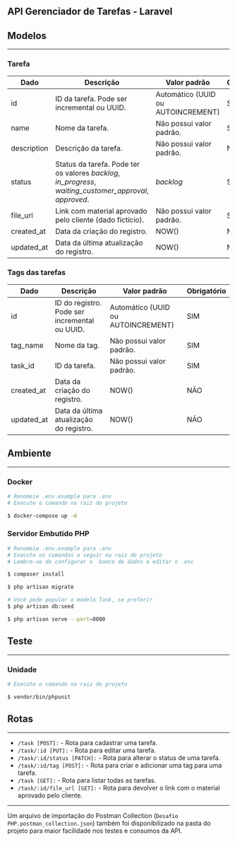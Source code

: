 ## API Gerenciador de Tarefas - Laravel

<h2>Modelos</h3>
<hr/>
<h3 dir="auto">Tarefa</h3>
<table>
  <thead>
    <tr>
      <th>Dado</th>
      <th>Descrição</th>
      <th>Valor padrão</th>
      <th>Obrigatório</th>
    </tr>
  </thead>
  <tbody>
    <tr>
      <td>id</td>
      <td>ID da tarefa. Pode ser incremental ou UUID.</td>
      <td>Automático (UUID ou AUTOINCREMENT)</td>
      <td>SIM</td>
    </tr>
    <tr>
      <td>name</td>
      <td>Nome da tarefa.</td>
      <td>Não possui valor padrão.</td>
      <td>SIM</td>
    </tr>
    <tr>
      <td>description</td>
      <td>Descrição da tarefa.</td>
      <td>Não possui valor padrão.</td>
      <td>NÃO</td>
    </tr>
    <tr>
      <td>status</td>
      <td>Status da tarefa. Pode ter os valores <i>backlog</i>, <i>in_progress</i>, <i>waiting_customer_approval</i>, <i>approved</i>.</td>
      <td><i>backlog</i></td>
      <td>SIM</td>
    </tr>
    <tr>
      <td>file_url</td>
      <td>Link com material aprovado pelo cliente (dado fictício).</td>
      <td>Não possui valor padrão.</td>
      <td>SIM</td>
    </tr>
    <tr>
      <td>created_at</td>
      <td>Data da criação do registro.</td>
      <td>NOW()</td>
      <td>NÃO</td>
    </tr>
    <tr>
      <td>updated_at</td>
      <td>Data da última atualização do registro.</td>
      <td>NOW()</td>
      <td>NÃO</td>
    </tr>
  </tbody>
</table>
<h3 dir="auto">Tags das tarefas</h3>
<table>
  <thead>
    <tr>
      <th>Dado</th>
      <th>Descrição</th>
      <th>Valor padrão</th>
      <th>Obrigatório</th>
    </tr>
  </thead>
  <tbody>
    <tr>
      <td>id</td>
      <td>ID do registro. Pode ser incremental ou UUID.</td>
      <td>Automático (UUID ou AUTOINCREMENT)</td>
      <td>SIM</td>
    </tr>
    <tr>
      <td>tag_name</td>
      <td>Nome da tag.</td>
      <td>Não possui valor padrão.</td>
      <td>SIM</td>
    </tr>
    <tr>
      <td>task_id</td>
      <td>ID da tarefa.</td>
      <td>Não possui valor padrão.</td>
      <td>SIM</td>
    </tr>
    <tr>
      <td>created_at</td>
      <td>Data da criação do registro.</td>
      <td>NOW()</td>
      <td>NÃO</td>
    </tr>
    <tr>
      <td>updated_at</td>
      <td>Data da última atualização do registro.</td>
      <td>NOW()</td>
      <td>NÃO</td>
    </tr>
  </tbody>
</table>

<h2>Ambiente</h2>
<hr/>
<h3>Docker</h3>

```bash 
# Renomeie .env.example para .env
# Execute o comando na raiz do projeto

$ docker-compose up -d
```
<h3>Servidor Embutido PHP</h3>

```bash
# Renomeie .env.example para .env
# Execute os comandos a seguir na raiz do projeto
# Lembre-se de configurar o  banco de dados e editar o .env

$ composer install

$ php artisan migrate

# Você pode popular o modelo Task, se preferir
$ php artisan db:seed

$ php artisan serve --port=8080
```

<h2>Teste</h2>
<hr/>

<h3>Unidade</h3>

```bash
# Execute o comando na raiz do projeto

$ vendor/bin/phpunit
```

<h2>Rotas</h2>
<hr/>

- ```/task [POST]:``` - Rota para cadastrar uma tarefa.
- ```/task/:id [PUT]:``` - Rota para editar uma tarefa.
- ```/task/:id/status [PATCH]:``` - Rota para alterar o status de uma tarefa.
- ```/task/:id/tag [POST]:``` - Rota para criar e adicionar uma tag para uma tarefa.
- ```/task [GET]:``` - Rota para listar todas as tarefas.
- ```/task/:id/file_url [GET]:``` - Rota para devolver o link com o material aprovado pelo cliente.

<hr/>

Um arquivo de importação do Postman Collection (```Desafio PHP.postman_collection.json```) também foi disponibilizado na pasta do projeto para maior facilidade nos testes e consumos da API.

